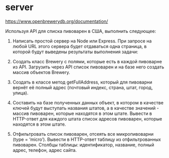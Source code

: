 # server

https://www.openbrewerydb.org/documentation/

Используя API для списка пивоварен в США, выполнить следующее:

1) Написать простой сервер на Node или Express. При запросе на любой URL этого сервера будет отдаваться одна страница, в которой будут выведены результаты выполнения задачи:

2) Создать класс Brewery с полями, которые есть в каждой пивоварне из API. Загрузить через API список пивоварен и на базе него создать массив объектов Brewery.

3) Создать в классе метод getFullAddress, который для пивоварни вернёт её полный адрес (почтовый индекс, страна, штат, город, улица).

4) Составить на базе полученных данных объект, в котором в качестве ключей будут выступать названия штатов, а в качестве значений - массив пивоварен, которые находятся в этом штате. Вывести в HTTP-ответ для каждого штата список адресов пивоварен, которые находятся в этом штате.

5) Отфильтровать список пивоварен, отсеять все микропивоварни (type = ‘micro’). Вывести в HTTP-ответ таблицу из отфильтрованных пивоварен. Столбцы таблицы: идентификатор, название, полный адрес, телефон, адрес сайта.
